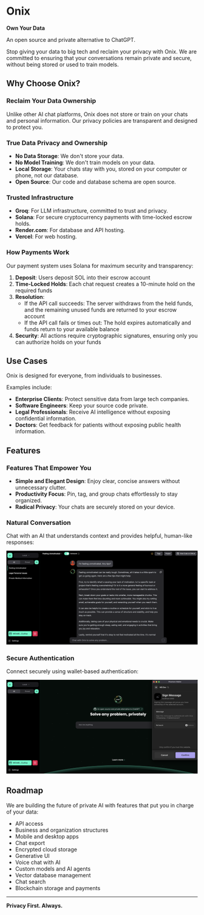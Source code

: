 # Onix

**Own Your Data**

An open source and private alternative to ChatGPT.

Stop giving your data to big tech and reclaim your privacy with Onix. We are committed to ensuring that your conversations remain private and secure, without being stored or used to train models.

## Why Choose Onix?

### Reclaim Your Data Ownership

Unlike other AI chat platforms, Onix does not store or train on your chats and personal information. Our privacy policies are transparent and designed to protect you.

### True Data Privacy and Ownership

- **No Data Storage**: We don't store your data.
- **No Model Training**: We don't train models on your data.
- **Local Storage**: Your chats stay with you, stored on your computer or phone, not our database.
- **Open Source**: Our code and database schema are open source.

### Trusted Infrastructure

- **Groq**: For LLM infrastructure, committed to trust and privacy.
- **Solana**: For secure cryptocurrency payments with time-locked escrow holds.
- **Render.com**: For database and API hosting.
- **Vercel**: For web hosting.

### How Payments Work

Our payment system uses Solana for maximum security and transparency:

1. **Deposit**: Users deposit SOL into their escrow account
2. **Time-Locked Holds**: Each chat request creates a 10-minute hold on the required funds
3. **Resolution**:
   - If the API call succeeds: The server withdraws from the held funds, and the remaining unused funds are returned to your escrow account
   - If the API call fails or times out: The hold expires automatically and funds return to your available balance
4. **Security**: All actions require cryptographic signatures, ensuring only you can authorize holds on your funds

## Use Cases

Onix is designed for everyone, from individuals to businesses.

Examples include:

- **Enterprise Clients**: Protect sensitive data from large tech companies.
- **Software Engineers**: Keep your source code private.
- **Legal Professionals**: Receive AI intelligence without exposing confidential information.
- **Doctors**: Get feedback for patients without exposing public health information.

## Features

### Features That Empower You

- **Simple and Elegant Design**: Enjoy clear, concise answers without unnecessary clutter.
- **Productivity Focus**: Pin, tag, and group chats effortlessly to stay organized.
- **Radical Privacy**: Your chats are securely stored on your device.

### Natural Conversation

Chat with an AI that understands context and provides helpful, human-like responses:

![Chat Example](https://raw.githubusercontent.com/marketstandard/onix/refs/heads/main/public/images/chat-example.png)

### Secure Authentication

Connect securely using wallet-based authentication:

![Wallet Verification](https://raw.githubusercontent.com/marketstandard/onix/refs/heads/main/public/images/verify-wallet.png)

## Roadmap

We are building the future of private AI with features that put you in charge of your data:

- API access
- Business and organization structures
- Mobile and desktop apps
- Chat export
- Encrypted cloud storage
- Generative UI
- Voice chat with AI
- Custom models and AI agents
- Vector database management
- Chat search
- Blockchain storage and payments

---

**Privacy First. Always.**
